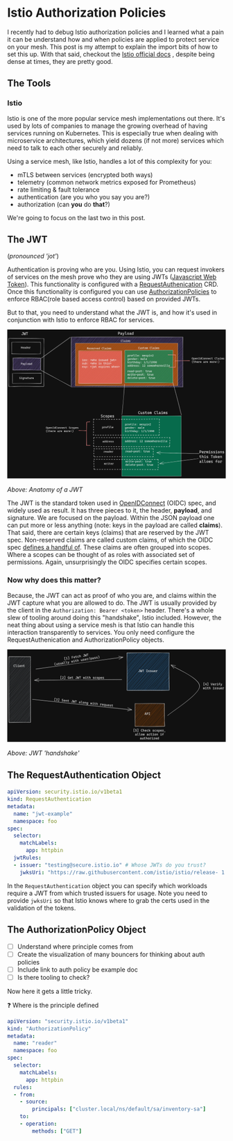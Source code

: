 # Istio Authorization Policies

I recently had to debug Istio authorization policies and I learned what a pain it can be understand how and when policies are applied to protect service on your mesh. This post is my attempt to explain the import bits of how to set this up. With that said, checkout the [Istio official docs](https://istio.io/latest/docs/reference/config/security/authorization-policy/) , despite being dense at times, they are pretty good.



## The Tools

### Istio

Istio is one of the more popular service mesh implementations out there. It's used by lots of companies to manage the growing overhead of having services running on Kubernetes. This is especially true when dealing with microservice architectures, which yield dozens (if not more) services which need to talk to each other securely and reliably. 

Using a service mesh, like Istio, handles a lot of this complexity for you:

- mTLS between services (encrypted both ways)
- telemetry (common network metrics exposed for Prometheus)
- rate limiting & fault tolerance
- authentication (are you who you say you are?)
- authorization (can **you** do **that**?)

We're going to focus on the last two in this post. 



## The JWT

(*pronounced 'jot'*)

Authentication is proving who are you. Using Istio, you can request invokers of services on the mesh prove who they are using JWTs ([Javascript Web Token](https://jwt.io/introduction)). This functionality is configured with a [RequestAuthenication](https://istio.io/latest/docs/reference/config/security/request_authentication/) CRD. Once this functionality is configured you can use [AuthorizationPolicies](https://istio.io/latest/docs/reference/config/security/authorization-policy/) to enforce RBAC(role based access control) based on provided JWTs.

But to that, you need to understand what the JWT is, and how it's used in conjunction with Istio to enforce RBAC for services.

![image-20210709173717855](assets/image-20210709173717855.png)

*Above: Anatomy of a JWT*

The JWT is the standard token used in [OpenIDConnect](https://openid.net/connect/) (OIDC) spec, and widely used as result. It has three pieces to it, the header, **payload**, and signature. We are focused on the payload. Within the JSON payload one can put more or less anything (note: keys in the payload are called **claims**). That said, there are certain keys (claims) that are reserved by the JWT spec. Non-reserved claims are called custom claims, of which the OIDC spec [defines a handful of](https://auth0.com/docs/scopes/openid-connect-scopes). These claims are often grouped into scopes. Where a scopes can be thought of as roles with associated set of permissions. Again, unsurprisingly the OIDC specifies certain scopes.

### Now why does this matter?

Because, the JWT can act as proof of who you are, and claims within the JWT capture what you are allowed to do. The JWT is usually provided by the client in the `Authorization: Bearer <token>` header. There's a whole slew of tooling around doing this "handshake", Istio included. However, the neat thing about using a service mesh is that Istio can handle this interaction transparently to services. You only need configure the RequestAuthenication and AuthorizationPolicy objects.

![image-20210711110154319](assets/image-20210711110154319.png)

*Above: JWT 'handshake'*

## The RequestAuthentication Object

```yaml
apiVersion: security.istio.io/v1beta1
kind: RequestAuthentication
metadata:
  name: "jwt-example"
  namespace: foo
spec:
  selector:
    matchLabels:
      app: httpbin
  jwtRules:
  - issuer: "testing@secure.istio.io" # Whose JWTs do you trust?
    jwksUri: "https://raw.githubusercontent.com/istio/istio/release- 1.10/security/tools/jwt/samples/jwks.json" # Where to get certs to verify JWT
```

In the `RequestAuthentication` object you can specify which workloads require a JWT from which trusted issuers for usage. Note you need to provide `jwksUri` so that Istio knows where to grab the certs used in the validation of the tokens.

## The AuthorizationPolicy Object

- [ ] Understand where principle comes from
- [ ] Create the visualization of many bouncers for thinking about auth policies
- [ ] Include link to auth policy be example doc
- [ ] Is there tooling to check?

Now here it gets a little tricky.

❓️ Where is the principle defined

```yaml
apiVersion: "security.istio.io/v1beta1"
kind: "AuthorizationPolicy"
metadata:
  name: "reader"
  namespace: foo
spec:
  selector:
    matchLabels:
      app: httpbin
  rules:
  - from:
    - source:
        principals: ["cluster.local/ns/default/sa/inventory-sa"]
    to:
    - operation:
        methods: ["GET"]
```
